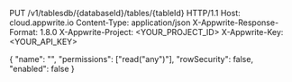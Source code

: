 PUT /v1/tablesdb/{databaseId}/tables/{tableId} HTTP/1.1
Host: cloud.appwrite.io
Content-Type: application/json
X-Appwrite-Response-Format: 1.8.0
X-Appwrite-Project: <YOUR_PROJECT_ID>
X-Appwrite-Key: <YOUR_API_KEY>

{
  "name": "<NAME>",
  "permissions": ["read(\"any\")"],
  "rowSecurity": false,
  "enabled": false
}
